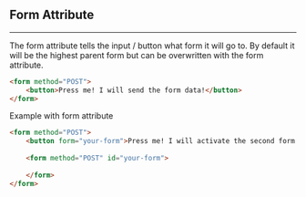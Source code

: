 ## Form Attribute

---
The form attribute tells the input / button what form it will go to.
By default it will be the highest parent form but can be overwritten with
the form attribute.
```html
<form method="POST">
    <button>Press me! I will send the form data!</button>
</form>
```
Example with form attribute
```html
<form method="POST">
    <button form="your-form">Press me! I will activate the second form!</button>
    
    <form method="POST" id="your-form">
        
    </form>
</form>

```